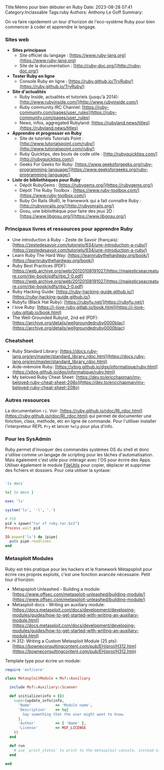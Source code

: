 Title:Mémo pour bien débuter en Ruby
Date: 2023-08-28 07:41
Category:Inclassable
Tags:ruby
Authors: Anthony Le Goff
Summary:

On va faire rapidement un tour d'horizon de l'eco-système Ruby pour bien commencer à coder et apprendre le langage.

### Sites web

* **Sites principaux**
    * Site officiel du langage : [https://www.ruby-lang.org](https://www.ruby-lang.org)
    * Site de la documentation : [http://ruby-doc.org/](http://ruby-doc.org/)
* **Tester Ruby en ligne**
    * Console Ruby en ligne : [https://ruby.github.io/TryRuby/](https://ruby.github.io/TryRuby/)
* **Site d'actualités**
    * Ruby Inside, actualités et tutoriels (jusqu'à 2014): [http://www.rubyinside.com/](http://www.rubyinside.com/)
    * Ruby community IRC Channel: [https://ruby-community.com/pages/user_rules](https://ruby-community.com/pages/user_rules)
    * News, infos, aggregated Rubyland: [https://rubyland.news/titles](https://rubyland.news/titles)
* **Apprendre et progresser en Ruby**
    * Site de tutoriels Tutorials Point : [http://www.tutorialspoint.com/ruby/](http://www.tutorialspoint.com/ruby/)
    * Ruby Quicktips, des bouts de code utile : [http://rubyquicktips.com/](http://rubyquicktips.com/)
    * Geeks For Geeks for Ruby: [https://www.geeksforgeeks.org/ruby-programming-language/](https://www.geeksforgeeks.org/ruby-programming-language/)
* **Liste de bibliothèques pour Ruby**
    * Dépôt RubyGems : [https://rubygems.org/](https://rubygems.org/)
    * Dépôt The Ruby Toolbox : [https://www.ruby-toolbox.com/](https://www.ruby-toolbox.com/)
    * Ruby On Rails (RoR), le framework qui a fait connaître Ruby : [http://rubyonrails.org/](http://rubyonrails.org/)
    * Gosu, une bibliothèque pour faire des jeux 2D : [https://www.libgosu.org/](https://www.libgosu.org/)

### Principaux livres et ressources pour apprendre Ruby

* Une introduction à Ruby - Zeste de Savoir (français): [https://zestedesavoir.com/tutoriels/634/une-introduction-a-ruby/](https://zestedesavoir.com/tutoriels/634/une-introduction-a-ruby/)
* Learn Ruby The Hard Way: [https://learnrubythehardway.org/book/](https://learnrubythehardway.org/book/)
* Ruby Best Practices (PDF): [https://web.archive.org/web/20120108191027/https://majesticseacreature.com/rbp-book/pdfs/rbp_1-0.pdf](https://web.archive.org/web/20120108191027/https://majesticseacreature.com/rbp-book/pdfs/rbp_1-0.pdf)
* Ruby Hacking Guide: [https://ruby-hacking-guide.github.io/](https://ruby-hacking-guide.github.io/)
* Rubyfu (Black Hat Ruby): [https://rubyfu.net/](https://rubyfu.net/)
* I love Ruby: [https://i-love-ruby.gitlab.io/book.html](https://i-love-ruby.gitlab.io/book.html)
* The Well-Grounded Rubyist, 2nd ed (PDF): [https://archive.org/details/wellgroundedruby0000blac](https://archive.org/details/wellgroundedruby0000blac)

### Cheatsheet

* Ruby Standard Library: [https://docs.ruby-lang.org/en/master/standard_library_rdoc.html](https://docs.ruby-lang.org/en/master/standard_library_rdoc.html)
* Aide-mémoire Ruby: [https://xitog.github.io/dgx/informatique/ruby.html](https://xitog.github.io/dgx/informatique/ruby.html)
* My beloved Ruby Cheat Sheet: [https://dev.to/ericchapman/my-beloved-ruby-cheat-sheet-208o](https://dev.to/ericchapman/my-beloved-ruby-cheat-sheet-208o)

### Autres ressources

La documentation `ri`. Voir: [https://ruby.github.io/rdoc/RI_rdoc.html](https://ruby.github.io/rdoc/RI_rdoc.html) qui permet de documenter une fonction, class, methode, etc en ligne de commande. Pour l'utiliser installer l'interpreteur REPL `Pry` et lancer `help` pour plus d'info.

### Pour les SysAdmin

Ruby permet d'invoquer des commandes systèmes OS du shell et donc s'utilise comme un langage de scripting pour les tâches d'automatisation. Mais également c'est utile pour intéragir avec l'OS pour écrire des Apps. Utiliser également le module [FileUtils](https://ruby-doc.org/3.2.0/stdlibs/fileutils/FileUtils.html?ref=akshaykhot.com) pour copier, déplacer et supprimer des fichiers et dossiers. Pour cela utiliser la syntaxe:

```ruby

`ls docs`

%x{ ls docs }

exec 'ls'

system('ls', '-l', '.')

# PID
pid = spawn("tar xf ruby.tar.bz2")
Process.wait pid

IO.popen('ls') do |pipe|
  puts pipe.readlines
end
```

### Metasploit Modules
 
Ruby est très pratique pour les hackers et le framework Metapsploit pour écrire ces propres exploits, c'est une fonction avancée nécessaire. Petit tour d'horizon:

* Metapsploit Unleashed - Building a module: [https://www.offsec.com/metasploit-unleashed/building-module/](https://www.offsec.com/metasploit-unleashed/building-module/)
* Metasploit docs - Writing an auxiliary module: [https://docs.metasploit.com/docs/development/developing-modules/guides/how-to-get-started-with-writing-an-auxiliary-module.html](https://docs.metasploit.com/docs/development/developing-modules/guides/how-to-get-started-with-writing-an-auxiliary-module.html)
* H 312: Writing a Custom Metasploit Module (25 pts): [https://bowneconsultingcontent.com/pub/EH/proj/H312.htm](https://bowneconsultingcontent.com/pub/EH/proj/H312.htm)

Template type pour écrire un module:

```ruby
require 'msf/core'

class MetasploitModule < Msf::Auxiliary

  include Msf::Auxiliary::Scanner

  def initialize(info = {})
    super(update_info(info,
      'Name'           => 'Module name',
      'Description'    => %q{
        Say something that the user might want to know.
      },
      'Author'         => [ 'Name' ],
      'License'        => MSF_LICENSE
    ))
  end

  def run
    # use `print_status` to print to the metasploit console, instead of `puts`
  end

end
```
